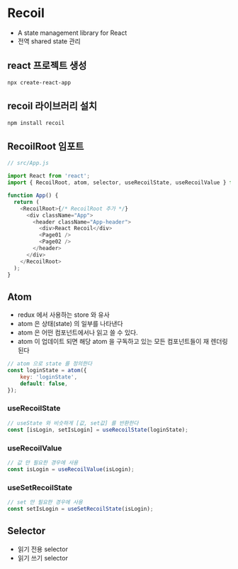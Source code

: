 # Recoil
- A state management library for React
- 전역 shared state 관리


## react 프로젝트 생성

```shell
npx create-react-app
```

## recoil 라이브러리 설치

```shell
npm install recoil
```

## RecoilRoot 임포트

```javascript
// src/App.js

import React from 'react';
import { RecoilRoot, atom, selector, useRecoilState, useRecoilValue } from 'recoil';

function App() {
  return (
    <RecoilRoot>{/* RecoilRoot 추가 */}
      <div className="App">
        <header className="App-header">
          <div>React Recoil</div>
          <Page01 />
          <Page02 />
        </header>
      </div>
    </RecoilRoot>
  );
}
```

## Atom

- redux 에서 사용하는 store 와 유사
- atom 은 상태(state) 의 일부를 나타낸다
- atom 은 어떤 컴포넌트에서나 읽고 쓸 수 있다.
- atom 이 업데이트 되면 해당 atom 을 구독하고 있는 모든 컴포넌트들이 재 렌더링된다

```javascript
// atom 으로 state 를 정의한다
const loginState = atom({
    key: 'loginState',
    default: false,
});
```

### useRecoilState
```javascript
// useState 와 비슷하게 [값, set값] 를 반환한다
const [isLogin, setIsLogin] = useRecoilState(loginState);
```

### useRecoilValue
```javascript
// 값 만 필요한 경우에 사용
const isLogin = useRecoilValue(isLogin);
```

### useSetRecoilState
```javascript
// set 만 필요한 경우에 사용
const setIsLogin = useSetRecoilState(isLogin);
```

## Selector
- 읽기 전용 selector
- 읽기 쓰기 selector
